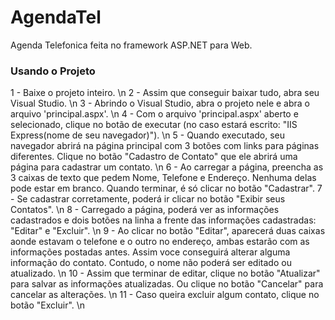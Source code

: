 # AgendaTel
Agenda Telefonica feita no framework ASP.NET para Web.

### Usando o Projeto
1 - Baixe o projeto inteiro. \n
2 - Assim que conseguir baixar tudo, abra seu Visual Studio. \n
3 - Abrindo o Visual Studio, abra o projeto nele e abra o arquivo 'principal.aspx'. \n
4 - Com o arquivo 'principal.aspx' aberto e selecionado, clique no botão de executar (no caso estará escrito: "IIS Express(nome de seu navegador)"). \n
5 - Quando executado, seu navegador abrirá na página principal com 3 botões com links para páginas diferentes. Clique no botão "Cadastro de Contato" que ele abrirá uma página para cadastrar um contato. \n
6 - Ao carregar a página, preencha as 3 caixas de texto que pedem Nome, Telefone e Endereço. Nenhuma delas pode estar em branco. Quando terminar, é só clicar no botão "Cadastrar".
7 - Se cadastrar corretamente, poderá ir clicar no botão "Exibir seus Contatos". \n
8 - Carregado a página, poderá ver as informações cadastrados e dois botões na linha a frente das informações cadastradas: "Editar" e "Excluir". \n
9 - Ao clicar no botão "Editar", aparecerá duas caixas aonde estavam o telefone e o outro no endereço, ambas estarão com as informações postadas antes. Assim voce conseguirá alterar alguma informação do contato. Contudo, o nome não poderá ser editado ou atualizado. \n
10 - Assim que terminar de editar, clique no botão "Atualizar" para salvar as informações atualizadas. Ou clique no botão "Cancelar" para cancelar as alterações. \n
11 - Caso queira excluir algum contato, clique no botão "Excluir". \n
